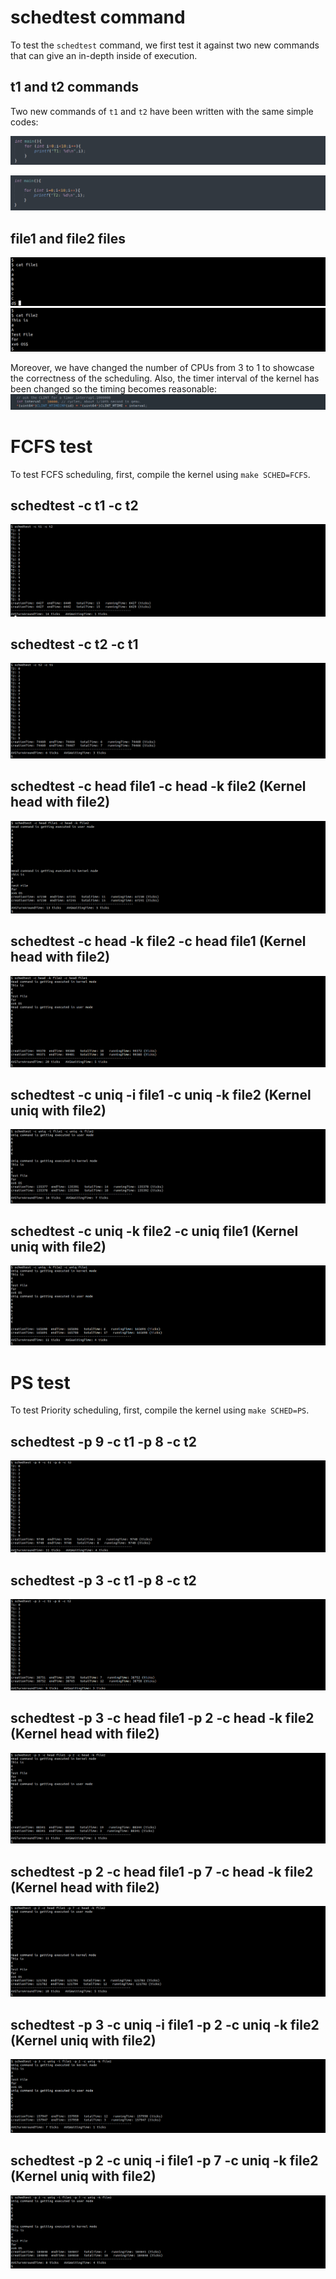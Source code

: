 # schedtest command

To test the `schedtest` command, we first test it against two new commands that can give an in-depth inside of execution.

## t1 and t2 commands
Two new commands of `t1` and `t2` have been written with the same simple codes:

![cmd](https://github.com/gkiarashv/xv6/blob/main/images/t1.png)

![cmd](https://github.com/gkiarashv/xv6/blob/main/images/t2.png)


## file1 and file2 files
![cmd](https://github.com/gkiarashv/xv6/blob/main/images/file1.png)
![cmd](https://github.com/gkiarashv/xv6/blob/main/images/file2.png)



Moreover, we have changed the number of CPUs from 3 to 1 to showcase the correctness of the scheduling. Also, the timer interval of the kernel has been changed so the timing becomes reasonable:
![cmd](https://github.com/gkiarashv/xv6/blob/main/images/intervaltimer.png)



# FCFS test
To test FCFS scheduling, first, compile the kernel using `make SCHED=FCFS`.

## schedtest -c t1 -c t2
![cmd](https://github.com/gkiarashv/xv6/blob/main/images/schede1.png)

## schedtest -c t2 -c t1
![cmd](https://github.com/gkiarashv/xv6/blob/main/images/schede2.png)


## schedtest -c head file1 -c head -k file2 (Kernel head with file2)
![cmd](https://github.com/gkiarashv/xv6/blob/main/images/schede3.png)


## schedtest -c head -k file2 -c head file1 (Kernel head with file2)
![cmd](https://github.com/gkiarashv/xv6/blob/main/images/schede4.png)


## schedtest -c uniq -i file1 -c uniq -k file2 (Kernel uniq with file2)
![cmd](https://github.com/gkiarashv/xv6/blob/main/images/schede5.png)


## schedtest -c uniq -k file2 -c uniq file1 (Kernel uniq with file2)
![cmd](https://github.com/gkiarashv/xv6/blob/main/images/sche6.png)








# PS test
To test Priority scheduling, first, compile the kernel using `make SCHED=PS`.

## schedtest -p 9 -c t1 -p 8 -c t2
![cmd](https://github.com/gkiarashv/xv6/blob/main/images/schede7.png)

## schedtest -p 3 -c t1 -p 8 -c t2
![cmd](https://github.com/gkiarashv/xv6/blob/main/images/schede8.png)

## schedtest -p 3 -c head file1 -p 2 -c head -k file2 (Kernel head with file2)
![cmd](https://github.com/gkiarashv/xv6/blob/main/images/schede9.png)


## schedtest -p 2 -c head file1 -p 7 -c head -k file2 (Kernel head with file2)
![cmd](https://github.com/gkiarashv/xv6/blob/main/images/schede10.png)

## schedtest -p 3 -c uniq -i file1 -p 2 -c uniq -k file2 (Kernel uniq with file2)
![cmd](https://github.com/gkiarashv/xv6/blob/main/images/schede11.png)

## schedtest -p 2 -c uniq -i file1 -p 7 -c uniq -k file2 (Kernel uniq with file2)
![cmd](https://github.com/gkiarashv/xv6/blob/main/images/schede12.png)




